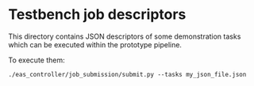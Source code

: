 # Testbench job descriptors

This directory contains JSON descriptors of some demonstration tasks which can be executed within the prototype pipeline.

To execute them:

```
./eas_controller/job_submission/submit.py --tasks my_json_file.json
```

